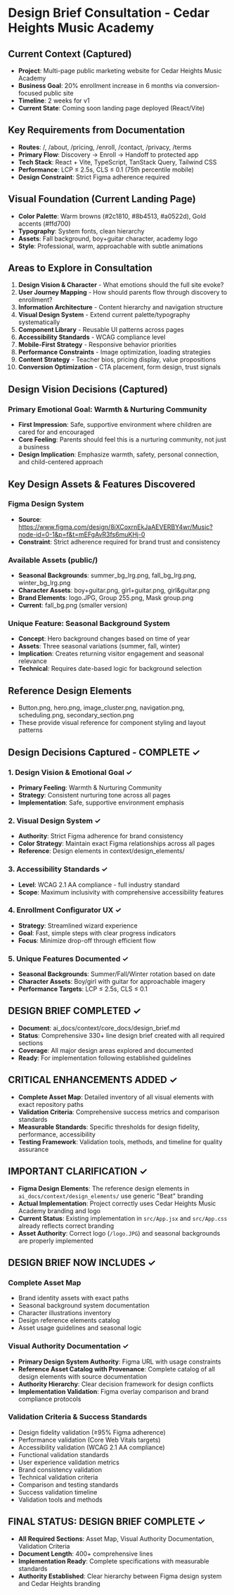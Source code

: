 # Design Brief Consultation - Cedar Heights Music Academy

## Current Context (Captured)
- **Project**: Multi-page public marketing website for Cedar Heights Music Academy
- **Business Goal**: 20% enrollment increase in 6 months via conversion-focused public site
- **Timeline**: 2 weeks for v1
- **Current State**: Coming soon landing page deployed (React/Vite)

## Key Requirements from Documentation
- **Routes**: /, /about, /pricing, /enroll, /contact, /privacy, /terms
- **Primary Flow**: Discovery → Enroll → Handoff to protected app
- **Tech Stack**: React + Vite, TypeScript, TanStack Query, Tailwind CSS
- **Performance**: LCP ≤ 2.5s, CLS ≤ 0.1 (75th percentile mobile)
- **Design Constraint**: Strict Figma adherence required

## Visual Foundation (Current Landing Page)
- **Color Palette**: Warm browns (#2c1810, #8b4513, #a0522d), Gold accents (#ffd700)
- **Typography**: System fonts, clean hierarchy
- **Assets**: Fall background, boy+guitar character, academy logo
- **Style**: Professional, warm, approachable with subtle animations

## Areas to Explore in Consultation
1. **Design Vision & Character** - What emotions should the full site evoke?
2. **User Journey Mapping** - How should parents flow through discovery to enrollment?
3. **Information Architecture** - Content hierarchy and navigation structure
4. **Visual Design System** - Extend current palette/typography systematically
5. **Component Library** - Reusable UI patterns across pages
6. **Accessibility Standards** - WCAG compliance level
7. **Mobile-First Strategy** - Responsive behavior priorities
8. **Performance Constraints** - Image optimization, loading strategies
9. **Content Strategy** - Teacher bios, pricing display, value propositions
10. **Conversion Optimization** - CTA placement, form design, trust signals

## Design Vision Decisions (Captured)
### Primary Emotional Goal: Warmth & Nurturing Community
- **First Impression**: Safe, supportive environment where children are cared for and encouraged
- **Core Feeling**: Parents should feel this is a nurturing community, not just a business
- **Design Implication**: Emphasize warmth, safety, personal connection, and child-centered approach

## Key Design Assets & Features Discovered
### Figma Design System
- **Source**: https://www.figma.com/design/8iXCoxrnEkJaAEVERBY4wr/Music?node-id=0-1&p=f&t=mEFgAvR3fs6muKHj-0
- **Constraint**: Strict adherence required for brand trust and consistency

### Available Assets (public/)
- **Seasonal Backgrounds**: summer_bg_lrg.png, fall_bg_lrg.png, winter_bg_lrg.png
- **Character Assets**: boy+guitar.png, girl+guitar.png, girl&guitar.png
- **Brand Elements**: logo.JPG, Group 255.png, Mask group.png
- **Current**: fall_bg.png (smaller version)

### Unique Feature: Seasonal Background System
- **Concept**: Hero background changes based on time of year
- **Assets**: Three seasonal variations (summer, fall, winter)
- **Implication**: Creates returning visitor engagement and seasonal relevance
- **Technical**: Requires date-based logic for background selection

## Reference Design Elements
- Button.png, hero.png, image_cluster.png, navigation.png, scheduling.png, secondary_section.png
- These provide visual reference for component styling and layout patterns

## Design Decisions Captured - COMPLETE ✓

### 1. Design Vision & Emotional Goal ✓
- **Primary Feeling**: Warmth & Nurturing Community
- **Strategy**: Consistent nurturing tone across all pages
- **Implementation**: Safe, supportive environment emphasis

### 2. Visual Design System ✓
- **Authority**: Strict Figma adherence for brand consistency
- **Color Strategy**: Maintain exact Figma relationships across all pages
- **Reference**: Design elements in context/design_elements/

### 3. Accessibility Standards ✓
- **Level**: WCAG 2.1 AA compliance - full industry standard
- **Scope**: Maximum inclusivity with comprehensive accessibility features

### 4. Enrollment Configurator UX ✓
- **Strategy**: Streamlined wizard experience
- **Goal**: Fast, simple steps with clear progress indicators
- **Focus**: Minimize drop-off through efficient flow

### 5. Unique Features Documented ✓
- **Seasonal Backgrounds**: Summer/Fall/Winter rotation based on date
- **Character Assets**: Boy/girl with guitar for approachable imagery
- **Performance Targets**: LCP ≤ 2.5s, CLS ≤ 0.1

## DESIGN BRIEF COMPLETED ✓
- **Document**: ai_docs/context/core_docs/design_brief.md
- **Status**: Comprehensive 330+ line design brief created with all required sections
- **Coverage**: All major design areas explored and documented
- **Ready**: For implementation following established guidelines

## CRITICAL ENHANCEMENTS ADDED ✓
- **Complete Asset Map**: Detailed inventory of all visual elements with exact repository paths
- **Validation Criteria**: Comprehensive success metrics and comparison standards
- **Measurable Standards**: Specific thresholds for design fidelity, performance, accessibility
- **Testing Framework**: Validation tools, methods, and timeline for quality assurance

## IMPORTANT CLARIFICATION ✓
- **Figma Design Elements**: The reference design elements in `ai_docs/context/design_elements/` use generic "Beat" branding
- **Actual Implementation**: Project correctly uses Cedar Heights Music Academy branding and logo
- **Current Status**: Existing implementation in `src/App.jsx` and `src/App.css` already reflects correct branding
- **Asset Authority**: Correct logo (`/logo.JPG`) and seasonal backgrounds are properly implemented

## DESIGN BRIEF NOW INCLUDES ✓
### Complete Asset Map
- Brand identity assets with exact paths
- Seasonal background system documentation
- Character illustrations inventory
- Design reference elements catalog
- Asset usage guidelines and seasonal logic

### Visual Authority Documentation ✓
- **Primary Design System Authority**: Figma URL with usage constraints
- **Reference Asset Catalog with Provenance**: Complete catalog of all design elements with source documentation
- **Authority Hierarchy**: Clear decision framework for design conflicts
- **Implementation Validation**: Figma overlay comparison and brand compliance protocols

### Validation Criteria & Success Standards
- Design fidelity validation (≥95% Figma adherence)
- Performance validation (Core Web Vitals targets)
- Accessibility validation (WCAG 2.1 AA compliance)
- Functional validation standards
- User experience validation metrics
- Brand consistency validation
- Technical validation criteria
- Comparison and testing standards
- Success validation timeline
- Validation tools and methods

## FINAL STATUS: DESIGN BRIEF COMPLETE ✓
- **All Required Sections**: Asset Map, Visual Authority Documentation, Validation Criteria
- **Document Length**: 400+ comprehensive lines
- **Implementation Ready**: Complete specifications with measurable standards
- **Authority Established**: Clear hierarchy between Figma design system and Cedar Heights branding